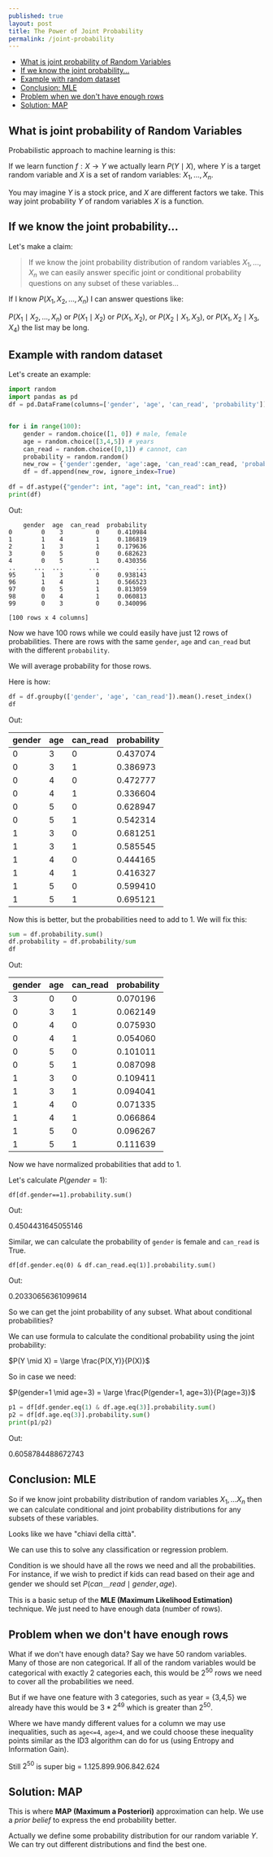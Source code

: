 ```yaml
---
published: true
layout: post
title: The Power of Joint Probability
permalink: /joint-probability
---
```

- [What is joint probability of Random Variables](#what-is-joint-probability-of-random-variables)
- [If we know the joint probability...](#if-we-know-the-joint-probability)
- [Example with random dataset](#example-with-random-dataset)
- [Conclusion: MLE](#conclusion-mle)
- [Problem when we don't have enough rows](#problem-when-we-dont-have-enough-rows)
- [Solution: MAP](#solution-map)

## What is joint probability of Random Variables

Probabilistic approach to machine learning is this:

If we learn function $f:X→Y$ we actually learn $P(Y \mid X)$, where $Y$ is a target random variable and $X$ is a set of random variables: $X_1, ..., X_n$.

You may imagine $Y$ is a stock price, and $X$ are different factors we take. This way joint probability $Y$ of random variables $X$ is a function.

## If we know the joint probability...

Let's make a claim:

> If we know the joint probability distribution of random variables ${X_1, ... , X_n}$ we can easily answer specific joint or conditional probability questions on any subset of these variables...

If I know $P(X_1, X_2, ..., X_n)$ I can answer questions like:

$P(X_1 \mid X_2,  ... , X_n)$ or $P(X_1 \mid X_2)$ or $P(X_1, X_2)$, or $P(X_2 \mid X_1, X_3)$, or $P(X_1, X_2 \mid X_3, X_4)$ the list may be long.

## Example with random dataset
Let's create an example:

```python
import random
import pandas as pd
df = pd.DataFrame(columns=['gender', 'age', 'can_read', 'probability'])


for i in range(100):
    gender = random.choice([1, 0]) # male, female
    age = random.choice([3,4,5]) # years
    can_read = random.choice([0,1]) # cannot, can
    probability = random.random()
    new_row = {'gender':gender, 'age':age, 'can_read':can_read, 'probability':probability}
    df = df.append(new_row, ignore_index=True)
    
df = df.astype({"gender": int, "age": int, "can_read": int})
print(df)
```

Out:
```
    gender  age  can_read  probability
0        0    3         0     0.410984
1        1    4         1     0.186819
2        1    3         1     0.179636
3        0    5         0     0.682623
4        0    5         1     0.430356
..     ...  ...       ...          ...
95       1    3         0     0.938143
96       1    4         1     0.566523
97       0    5         1     0.813059
98       0    4         1     0.060813
99       0    3         0     0.340096

[100 rows x 4 columns]
```

Now we have 100 rows while we could easily have just 12 rows of probabilities. There are rows with the same `gender`, `age` and `can_read` but with the different `probability`.

We will average probability for those rows.

Here is how:

```python
df = df.groupby(['gender', 'age', 'can_read']).mean().reset_index()
df
```
Out:


|gender|age|can_read|probability|
|-|-|-|-|
|0|3|0|0.437074
|0|3|1|0.386973
|0|4|0|0.472777
|0|4|1|0.336604
|0|5|0|0.628947
|0|5|1|0.542314
|1|3|0|0.681251
|1|3|1|0.585545
|1|4|0|0.444165
|1|4|1|0.416327
|1|5|0|0.599410
|1|5|1|0.695121


Now this is better, but the probabilities need to add to 1. We will fix this:

```python
sum = df.probability.sum()
df.probability = df.probability/sum
df
```
Out:

|gender|age|can_read|probability|
|-|-|-|-|
|3|0|0|0.070196
|0|3|1|0.062149
|0|4|0|0.075930
|0|4|1|0.054060
|0|5|0|0.101011
|0|5|1|0.087098
|1|3|0|0.109411
|1|3|1|0.094041
|1|4|0|0.071335
|1|4|1|0.066864
|1|5|0|0.096267
|1|5|1|0.111639

Now we have normalized probabilities that add to 1.

Let's calculate $P(gender=1)$:

```
df[df.gender==1].probability.sum()
```
Out:

0.4504431645055146


Similar, we can calculate the probability of `gender` is female and `can_read` is True.

```
df[df.gender.eq(0) & df.can_read.eq(1)].probability.sum()
```

Out:

0.20330656361099614


So we can get the joint probability of any subset. What about conditional probabilities? 

We can use formula to calculate the conditional probability using the joint probability:

$P(Y \mid X) = \large \frac{P(X,Y)}{P(X)}$

So in case we need:

$P(gender=1 \mid age=3) = \large \frac{P(gender=1, age=3)}{P(age=3)}$

```python
p1 = df[df.gender.eq(1) & df.age.eq(3)].probability.sum()
p2 = df[df.age.eq(3)].probability.sum()
print(p1/p2)
```
Out:

0.6058784488672743

## Conclusion: MLE

So if we know joint probability distribution of random variables $X_1,...X_n$  then we can calculate conditional and joint probability distributions for any subsets of these variables.

Looks like we have "chiavi della città".

We can use this to solve any classification or regression problem.

Condition is we should have all the rows we need and all the probabilities. For instance, if we wish to predict if kids can read based on their age and gender we should set $P(can＿read \mid gender, age)$.

This is a basic setup of the **MLE (Maximum Likelihood Estimation)** technique. We just need to have enough data (number of rows).


## Problem when we don't have enough rows

What if we don't have enough data? Say we have 50 random variables. Many of those are non categorical. If all of the random variables would be categorical with exactly 2 categories each, this would be $2^{50}$ rows we need to cover all the probabilities we need.

But if we have one feature with 3 categories, such as year = {3,4,5} we already have this would be $3*2^{49}$ which is greater than $2^{50}$.

Where we have mandy different values for a column we may use inequalities, such as `age<=4`, `age>4`, and we could choose these inequality points similar as the ID3 algorithm can do for us (using Entropy and Information Gain).

Still $2^{50}$ is super big = 1.125.899.906.842.624


## Solution: MAP 
This is where **MAP (Maximum a Posteriori)** approximation can help. We use a _prior belief_ to express the end probability better. 

Actually we define some probability distribution for our random variable $Y$. We can try out different distributions and find the best one.